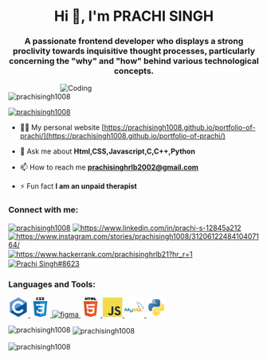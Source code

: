 <h1 align="center">Hi 👋, I'm PRACHI SINGH</h1>
<h3 align="center">A passionate frontend developer who displays a strong proclivity towards inquisitive thought processes, particularly concerning the "why" and "how" behind various technological concepts.</h3>
<img align ="right" alt="Coding" width="400" src="https://camo.githubusercontent.com/760f1f5de9894c2fd4ae464b86a173a82dda733c7f8d4327a6d4dc32fd24f0dd/68747470733a2f2f6d65646961312e67697068792e636f6d2f6d656469612f4c3152317476493973766b495777705659722f67697068792e6769663f6369643d65636630356534377872786c61646433756b796c336b3070797363393435726334793769726d30347632696963746371267269643d67697068792e6769662663743d67">
<p align="left"> <img src="https://komarev.com/ghpvc/?username=prachisingh1008&label=Profile%20views&color=0e75b6&style=flat" alt="prachisingh1008" /> </p>



<p align="left"> <a href="https://twitter.com/prachisingh1008" target="blank"><img src="https://img.shields.io/twitter/follow/prachisingh1008?logo=twitter&style=for-the-badge" alt="prachisingh1008" /></a> </p>

- 👨‍💻 My personal website [https://prachisingh1008.github.io/portfolio-of-prachi/](https://prachisingh1008.github.io/portfolio-of-prachi/)

- 💬 Ask me about **Html,CSS,Javascript,C,C++,Python**

- 📫 How to reach me **prachisinghrlb2002@gmail.com**


- ⚡ Fun fact **I am an unpaid therapist**

<h3 align="left">Connect with me:</h3>
<p align="left">
<a href="https://twitter.com/prachisingh1008" target="blank"><img align="center" src="https://raw.githubusercontent.com/rahuldkjain/github-profile-readme-generator/master/src/images/icons/Social/twitter.svg" alt="prachisingh1008" height="30" width="40" /></a>
<a href="https://linkedin.com/in/https://www.linkedin.com/in/prachi-s-12845a212" target="blank"><img align="center" src="https://raw.githubusercontent.com/rahuldkjain/github-profile-readme-generator/master/src/images/icons/Social/linked-in-alt.svg" alt="https://www.linkedin.com/in/prachi-s-12845a212" height="30" width="40" /></a>
<a href="https://instagram.com/https://www.instagram.com/stories/prachisingh1008/3120612248410407164/" target="blank"><img align="center" src="https://raw.githubusercontent.com/rahuldkjain/github-profile-readme-generator/master/src/images/icons/Social/instagram.svg" alt="https://www.instagram.com/stories/prachisingh1008/3120612248410407164/" height="30" width="40" /></a>
<a href="https://www.hackerrank.com/https://www.hackerrank.com/prachisinghrlb21?hr_r=1" target="blank"><img align="center" src="https://raw.githubusercontent.com/rahuldkjain/github-profile-readme-generator/master/src/images/icons/Social/hackerrank.svg" alt="https://www.hackerrank.com/prachisinghrlb21?hr_r=1" height="30" width="40" /></a>
<a href="https://discord.gg/Prachi Singh#8623" target="blank"><img align="center" src="https://raw.githubusercontent.com/rahuldkjain/github-profile-readme-generator/master/src/images/icons/Social/discord.svg" alt="Prachi Singh#8623" height="30" width="40" /></a>
</p>

<h3 align="left">Languages and Tools:</h3>
<p align="left"> <a href="https://www.cprogramming.com/" target="_blank" rel="noreferrer"> <img src="https://raw.githubusercontent.com/devicons/devicon/master/icons/c/c-original.svg" alt="c" width="40" height="40"/> </a> <a href="https://www.w3schools.com/css/" target="_blank" rel="noreferrer"> <img src="https://raw.githubusercontent.com/devicons/devicon/master/icons/css3/css3-original-wordmark.svg" alt="css3" width="40" height="40"/> </a> <a href="https://www.figma.com/" target="_blank" rel="noreferrer"> <img src="https://www.vectorlogo.zone/logos/figma/figma-icon.svg" alt="figma" width="40" height="40"/> </a> <a href="https://www.w3.org/html/" target="_blank" rel="noreferrer"> <img src="https://raw.githubusercontent.com/devicons/devicon/master/icons/html5/html5-original-wordmark.svg" alt="html5" width="40" height="40"/> </a> <a href="https://developer.mozilla.org/en-US/docs/Web/JavaScript" target="_blank" rel="noreferrer"> <img src="https://raw.githubusercontent.com/devicons/devicon/master/icons/javascript/javascript-original.svg" alt="javascript" width="40" height="40"/> </a> <a href="https://www.mysql.com/" target="_blank" rel="noreferrer"> <img src="https://raw.githubusercontent.com/devicons/devicon/master/icons/mysql/mysql-original-wordmark.svg" alt="mysql" width="40" height="40"/> </a> <a href="https://www.python.org" target="_blank" rel="noreferrer"> <img src="https://raw.githubusercontent.com/devicons/devicon/master/icons/python/python-original.svg" alt="python" width="40" height="40"/> </a> </p>

<p><img align="left" src="https://github-readme-stats.vercel.app/api/top-langs?username=prachisingh1008&show_icons=true&locale=en&layout=compact" alt="prachisingh1008" /></p>

<p>&nbsp;<img align="center" src="https://github-readme-stats.vercel.app/api?username=prachisingh1008&show_icons=true&locale=en" alt="prachisingh1008" /></p>

<p><img align="center" src="https://github-readme-streak-stats.herokuapp.com/?user=prachisingh1008&" alt="prachisingh1008" /></p>

